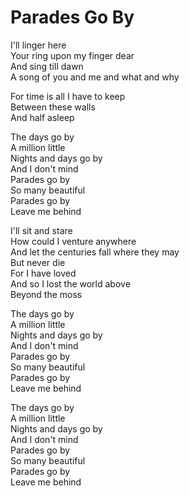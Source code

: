 # Parades Go By  

I'll linger here  
Your ring upon my finger dear  
And sing till dawn  
A song of you and me and what and why  

For time is all I have to keep  
Between these walls  
And half asleep  

The days go by  
A million little  
Nights and days go by  
And I don't mind  
Parades go by  
So many beautiful  
Parades go by  
Leave me behind  

I'll sit and stare  
How could I venture anywhere  
And let the centuries fall where they may  
But never die  
For I have loved  
And so I lost the world above  
Beyond the moss  

The days go by  
A million little  
Nights and days go by  
And I don't mind  
Parades go by  
So many beautiful  
Parades go by  
Leave me behind  

The days go by  
A million little  
Nights and days go by  
And I don't mind  
Parades go by  
So many beautiful  
Parades go by  
Leave me behind  
